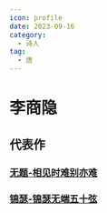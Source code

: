 ```yaml
---
icon: profile
date: 2023-09-16
category:
  - 诗人
tag:
  - 唐
---
```


# 李商隐

<!-- more -->

## 代表作

### [无题-相见时难别亦难](../诗词/无题_李商隐.md)

### [锦瑟-锦瑟无端五十弦](../诗词/锦瑟.md)